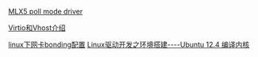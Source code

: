 [MLX5 poll mode driver](http://doc.dpdk.org/guides/nics/mlx5.html)

[Virtio和Vhost介绍](https://forum.huawei.com/enterprise/zh/thread-465473.html)

[linux下网卡bonding配置](https://www.cnblogs.com/huangweimin/articles/6527058.html)
[Linux驱动开发之环境搭建----Ubuntu 12.4 编译内核](https://www.cnblogs.com/openusb/archive/2013/03/08/2949346.html)
